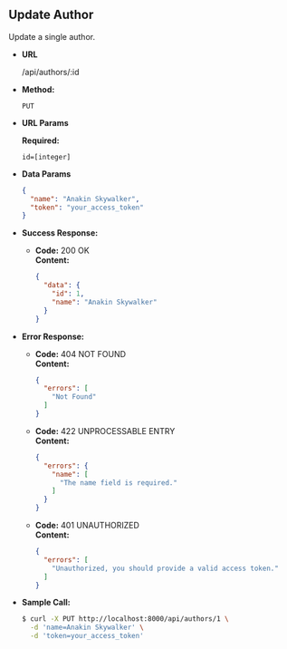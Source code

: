 **Update Author**
----
Update a single author.

* **URL**

  /api/authors/:id

* **Method:**
    
  `PUT`
  
*  **URL Params**

   **Required:**

   `id=[integer]`

* **Data Params**

  ``` json
  {
    "name": "Anakin Skywalker",
    "token": "your_access_token"
  }
  ```

* **Success Response:**
  
  * **Code:** 200 OK <br />
    **Content:** <br />

    ``` json
    {
      "data": {
        "id": 1,
        "name": "Anakin Skywalker"
      }
    }
    ```
 
* **Error Response:**

  * **Code:** 404 NOT FOUND <br />
    **Content:** <br />

    ``` json
    {
      "errors": [
        "Not Found"
      ]
    }
    ```
  
  * **Code:** 422 UNPROCESSABLE ENTRY <br />
    **Content:** <br />

    ``` json
    {
      "errors": {
        "name": [
          "The name field is required."
        ]
      }
    }
    ```
  
  * **Code:** 401 UNAUTHORIZED <br />
    **Content:** <br />

    ``` json
    {
      "errors": [
        "Unauthorized, you should provide a valid access token."
      ]
    }
    ```

* **Sample Call:**

  ``` bash
  $ curl -X PUT http://localhost:8000/api/authors/1 \
    -d 'name=Anakin Skywalker' \
    -d 'token=your_access_token'
  ```
